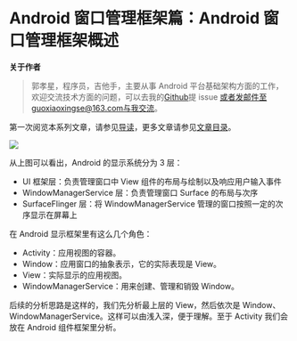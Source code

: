 # Android 窗口管理框架篇：Android 窗口管理框架概述

**关于作者**

> 郭孝星，程序员，吉他手，主要从事 Android 平台基础架构方面的工作，欢迎交流技术方面的问题，可以去我的[Github](https://github.com/guoxiaoxing)提 issue 或者发邮件至guoxiaoxingse@163.com与我交流。

第一次阅览本系列文章，请参见[导读](./doc/导读.md)，更多文章请参见[文章目录](./README.md)。

<img src="https://github.com/guoxiaoxing/android-open-source-project-analysis/raw/master/art/app/ui/android_ui_system.png"/>

从上图可以看出，Android 的显示系统分为 3 层：

- UI 框架层：负责管理窗口中 View 组件的布局与绘制以及响应用户输入事件
- WindowManagerService 层：负责管理窗口 Surface 的布局与次序
- SurfaceFlinger 层：将 WindowManagerService 管理的窗口按照一定的次序显示在屏幕上

在 Android 显示框架里有这么几个角色：

- Activity：应用视图的容器。
- Window：应用窗口的抽象表示，它的实际表现是 View。
- View：实际显示的应用视图。
- WindowManagerService：用来创建、管理和销毁 Window。

后续的分析思路是这样的，我们先分析最上层的 View，然后依次是 Window、WindowManagerService。这样可以由浅入深，便于理解。至于 Activity 我们会放在 Android 组件框架里分析。
